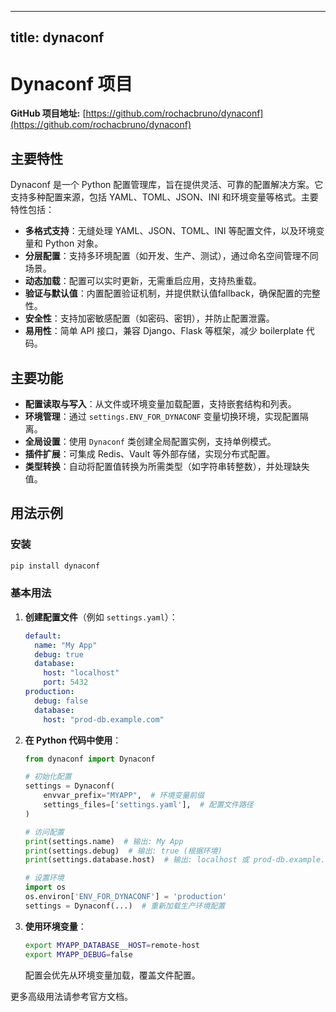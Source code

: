 
---
title: dynaconf
---

# Dynaconf 项目

**GitHub 项目地址:** [https://github.com/rochacbruno/dynaconf](https://github.com/rochacbruno/dynaconf)

## 主要特性
Dynaconf 是一个 Python 配置管理库，旨在提供灵活、可靠的配置解决方案。它支持多种配置来源，包括 YAML、TOML、JSON、INI 和环境变量等格式。主要特性包括：
- **多格式支持**：无缝处理 YAML、JSON、TOML、INI 等配置文件，以及环境变量和 Python 对象。
- **分层配置**：支持多环境配置（如开发、生产、测试），通过命名空间管理不同场景。
- **动态加载**：配置可以实时更新，无需重启应用，支持热重载。
- **验证与默认值**：内置配置验证机制，并提供默认值fallback，确保配置的完整性。
- **安全性**：支持加密敏感配置（如密码、密钥），并防止配置泄露。
- **易用性**：简单 API 接口，兼容 Django、Flask 等框架，减少 boilerplate 代码。

## 主要功能
- **配置读取与写入**：从文件或环境变量加载配置，支持嵌套结构和列表。
- **环境管理**：通过 `settings.ENV_FOR_DYNACONF` 变量切换环境，实现配置隔离。
- **全局设置**：使用 `Dynaconf` 类创建全局配置实例，支持单例模式。
- **插件扩展**：可集成 Redis、Vault 等外部存储，实现分布式配置。
- **类型转换**：自动将配置值转换为所需类型（如字符串转整数），并处理缺失值。

## 用法示例
### 安装
```bash
pip install dynaconf
```

### 基本用法
1. **创建配置文件**（例如 `settings.yaml`）：
   ```yaml
   default:
     name: "My App"
     debug: true
     database:
       host: "localhost"
       port: 5432
   production:
     debug: false
     database:
       host: "prod-db.example.com"
   ```

2. **在 Python 代码中使用**：
   ```python
   from dynaconf import Dynaconf

   # 初始化配置
   settings = Dynaconf(
       envvar_prefix="MYAPP",  # 环境变量前缀
       settings_files=['settings.yaml'],  # 配置文件路径
   )

   # 访问配置
   print(settings.name)  # 输出: My App
   print(settings.debug)  # 输出: true (根据环境)
   print(settings.database.host)  # 输出: localhost 或 prod-db.example.com

   # 设置环境
   import os
   os.environ['ENV_FOR_DYNACONF'] = 'production'
   settings = Dynaconf(...)  # 重新加载生产环境配置
   ```

3. **使用环境变量**：
   ```bash
   export MYAPP_DATABASE__HOST=remote-host
   export MYAPP_DEBUG=false
   ```
   配置会优先从环境变量加载，覆盖文件配置。

更多高级用法请参考官方文档。